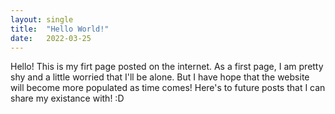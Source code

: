 ```yaml
---
layout: single
title:  "Hello World!"
date:   2022-03-25
---
```

Hello! This is my firt page posted on the internet. As a first page, I am pretty shy and a little worried that I'll be alone. But I have hope that the website will become more populated as time comes! Here's to future posts that I can share my existance with! :D